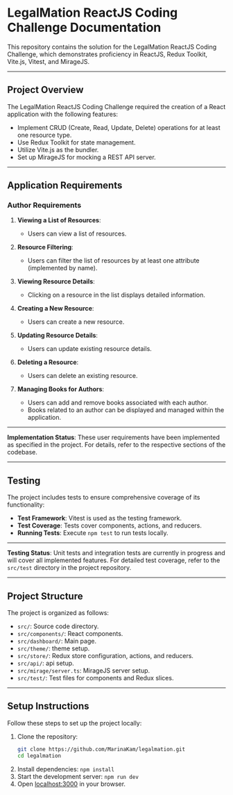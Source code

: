 # LegalMation ReactJS Coding Challenge Documentation

This repository contains the solution for the LegalMation ReactJS Coding Challenge, which demonstrates proficiency in ReactJS, Redux Toolkit, Vite.js, Vitest, and MirageJS.

---

## Project Overview

The LegalMation ReactJS Coding Challenge required the creation of a React application with the following features:

- Implement CRUD (Create, Read, Update, Delete) operations for at least one resource type.
- Use Redux Toolkit for state management.
- Utilize Vite.js as the bundler.
- Set up MirageJS for mocking a REST API server.

---

## Application Requirements

### Author Requirements

1. **Viewing a List of Resources**:
    - Users can view a list of resources.

2. **Resource Filtering**:
    - Users can filter the list of resources by at least one attribute (implemented by name).

3. **Viewing Resource Details**:
    - Clicking on a resource in the list displays detailed information.

4. **Creating a New Resource**:
    - Users can create a new resource.

5. **Updating Resource Details**:
    - Users can update existing resource details.

6. **Deleting a Resource**:
    - Users can delete an existing resource.

7. **Managing Books for Authors**:
    - Users can add and remove books associated with each author.
    - Books related to an author can be displayed and managed within the application.

---

**Implementation Status**: These user requirements have been implemented as specified in the project. For details, refer to the respective sections of the codebase.

---

## Testing

The project includes tests to ensure comprehensive coverage of its functionality:

- **Test Framework**: Vitest is used as the testing framework.
- **Test Coverage**: Tests cover components, actions, and reducers.
- **Running Tests**: Execute `npm test` to run tests locally.

---

**Testing Status**: Unit tests and integration tests are currently in progress and will cover all implemented features. For detailed test coverage, refer to the `src/test` directory in the project repository.

---

## Project Structure

The project is organized as follows:

- `src/`: Source code directory.
- `src/components/`: React components.
- `src/dashboard/`: Main page.
- `src/theme/`: theme setup.
- `src/store/`: Redux store configuration, actions, and reducers.
- `src/api/`: api setup.
- `src/mirage/server.ts`: MirageJS server setup.
- `src/test/`: Test files for components and Redux slices.

---

## Setup Instructions

Follow these steps to set up the project locally:

1. Clone the repository:
   ```bash
   git clone https://github.com/MarinaKam/legalmation.git
   cd legalmation
2. Install dependencies:
   ``npm install``
3. Start the development server:
   ``npm run dev``
4. Open [localhost:3000](http://localhost:3000) in your browser.
